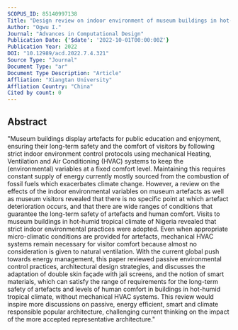 ```yaml
---
SCOPUS_ID: 85140997138
Title: "Design review on indoor environment of museum buildings in hot-humid tropical climate"
Author: "Ogwu I."
Journal: "Advances in Computational Design"
Publication Date: {'$date': '2022-10-01T00:00:00Z'}
Publication Year: 2022
DOI: "10.12989/acd.2022.7.4.321"
Source Type: "Journal"
Document Type: "ar"
Document Type Description: "Article"
Affliation: "Xiangtan University"
Affliation Country: "China"
Cited by count: 0
---
```


## Abstract
"Museum buildings display artefacts for public education and enjoyment, ensuring their long-term safety and the comfort of visitors by following strict indoor environment control protocols using mechanical Heating, Ventilation and Air Conditioning (HVAC) systems to keep the (environmental) variables at a fixed comfort level. Maintaining this requires constant supply of energy currently mostly sourced from the combustion of fossil fuels which exacerbates climate change. However, a review on the effects of the indoor environmental variables on museum artefacts as well as museum visitors revealed that there is no specific point at which artefact deterioration occurs, and that there are wide ranges of conditions that guarantee the long-term safety of artefacts and human comfort. Visits to museum buildings in hot-humid tropical climate of Nigeria revealed that strict indoor environmental practices were adopted. Even when appropriate micro-climatic conditions are provided for artefacts, mechanical HVAC systems remain necessary for visitor comfort because almost no consideration is given to natural ventilation. With the current global push towards energy management, this paper reviewed passive environmental control practices, architectural design strategies, and discusses the adaptation of double skin façade with jali screens, and the notion of smart materials, which can satisfy the range of requirements for the long-term safety of artefacts and levels of human comfort in buildings in hot-humid tropical climate, without mechanical HVAC systems. This review would inspire more discussions on passive, energy efficient, smart and climate responsible popular architecture, challenging current thinking on the impact of the more accepted representative architecture."
